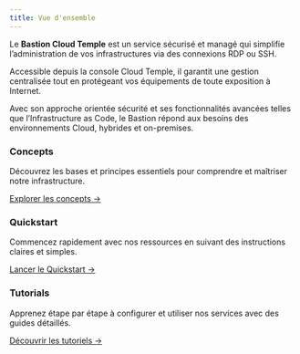 ```yaml
---
title: Vue d'ensemble
---
```


Le **Bastion Cloud Temple** est un service sécurisé et managé qui simplifie l’administration de vos infrastructures via des connexions RDP ou SSH.

Accessible depuis la console Cloud Temple, il garantit une gestion centralisée tout en protégeant vos équipements de toute exposition à Internet.

Avec son approche orientée sécurité et ses fonctionnalités avancées telles que l’Infrastructure as Code, le Bastion répond aux besoins des environnements Cloud, hybrides et on-premises.

<div class="card-grid">
  <div class="card">
    <h3>Concepts</h3>
    <p>Découvrez les bases et principes essentiels pour comprendre et maîtriser notre infrastructure.</p>
    <a href="bastion/concepts" class="card-link">Explorer les concepts &rarr;</a>
  </div>
  <div class="card">
    <h3>Quickstart</h3>
    <p>Commencez rapidement avec nos ressources en suivant des instructions claires et simples.</p>
    <a href="bastion/quickstart" class="card-link">Lancer le Quickstart &rarr;</a>
  </div>
    <div class="card">
    <h3>Tutorials</h3>
    <p>Apprenez étape par étape à configurer et utiliser nos services avec des guides détaillés.</p>
    <a href="bastion/tutorials.md" class="card-link">Découvrir les tutoriels &rarr;</a>
  </div>
</div>
